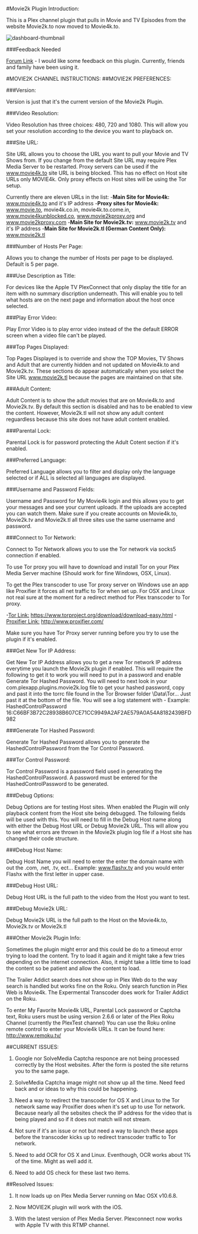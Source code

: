 #Movie2k Plugin Introduction:

This is a Plex channel plugin that pulls in Movie and TV Episodes from the website Movie2k.to now moved to Movie4k.to.

![dashboard-thumbnail]

###Feedback Needed

[Forum Link][plexforum] - I would like some feedback on this plugin. Currently, friends and family have been using it.

#MOVIE2K CHANNEL INSTRUCTIONS:
##MOVIE2K PREFERENCES:


###Version:

Version is just that it's the current version of the Movie2k Plugin.

###Video Resolution:

Video Resolution has three choices:  480, 720 and 1080.  This will allow you set your resolution according to the device you want to playback on.

###Site URL:

Site URL allows you to choose the URL you want to pull your Movie and TV Shows from.  If you change from the default Site URL may require Plex Media Server to be restarted. Proxy servers can be used if the www.movie4k.to site URL is being blocked.  This has no effect on Host site URLs only MOVIE4k.  Only proxy effects on Host sites will be using the Tor setup.

Currently there are eleven URLs in the list:
-**Main Site for Movie4k:** www.movie4k.to and it's IP address
-**Proxy sites for Movie4k:** www.movie.to, movie4k.co.in, movie4k.to.come.in, www.movie4kunblocked.co,
			  www.movie2kproxy.org and www.movie2kproxy.com
-**Main Site for Movie2k.tv:** www.movie2k.tv and it's IP address
-**Main Site for Movie2k.tl (German Content Only):** www.movie2k.tl

###Number of Hosts Per Page:

Allows you to change the number of Hosts per page to be displayed.  Default is 5 per page.

###Use Description as Title:

For devices like the Apple TV PlexConnect that only display the title for an item with no summary discription underneath.  This will enable you to tell what hosts are on the next page and information about the host once selected.

###Play Error Video:

Play Error Video is to play error video instead of the the default ERROR screen when a video file can't be played.

###Top Pages Displayed:

Top Pages Displayed is to override and show the TOP Movies, TV Shows and Adult that are currently hidden and not updated on Movie4k.to and Movie2k.tv.  These sections do appear automatically when you select the Site URL www.movie2k.tl because the pages are maintained on that site.

###Adult Content:

Adult Content is to show the adult movies that are on Movie4k.to and Movie2k.tv.  By default this section is disabled and has to be enabled to view the content.  However, Movie2k.tl will not show any adult content reguardless because this site
does not have adult content enabled.

###Parental Lock:

Parental Lock is for password protecting the Adult Cotent section if it's enabled.

###Preferred Language:

Preferred Language allows you to filter and display only the language selected or if ALL is selected all languages are displayed.

###Username and Password Fields:

Username and Password for My Movie4k login and this allows you to get your messages and see your current uploads.  If the uploads are accepted you can watch them.  Make sure if you create accounts on Movie4k.to, Movie2k.tv and Movie2k.tl all three sites use the same username and password.

###Connect to Tor Network:

Connect to Tor Network allows you to use the Tor network via socks5 connection if enabled.

To use Tor proxy you will have to download and install Tor on your Plex Media Server machine (Should work for fine Windows, OSX, Linux).

To get the Plex transcoder to use Tor proxy server on Windows use an app like Proxifier it forces all net traffic to Tor when set up.  For OSX and Linux not real sure at the moment for a redirect method for Plex transcoder to Tor
proxy.

-[Tor Link:][torlink] https://www.torproject.org/download/download-easy.html
-[Proxifier Link:][proxifierlink] http://www.proxifier.com/

Make sure you have Tor Proxy server running before you try to use the plugin if it's enabled.

###Get New Tor IP Address:

Get New Tor IP Address  allows you to get a new Tor network IP address everytime you launch the Movie2k plugin if enabled.  This will require the following to get it to work you will need to put in a password and enable Generate Tor Hashed Password.  You will need to next look in your com.plexapp.plugins.movie2k.log file to get your hashed password, copy and past it into the torrc file found in the Tor Browser folder \Data\Tor...  Just past it at the bottom of the file.  You will see a log statement with - Example:
HashedControlPassword 16:C66BF3B72C28938B607CE71CC9949A2AF2AE579A0A54A8182439BFD982

###Generate Tor Hashed Password:

Generate Tor Hashed Password allows you to generate the HashedControlPassword from the Tor Control Password.

###Tor Control Password:

Tor Control Password is a password field used in generating the HashedControlPassword.  A password must be entered for the HashedControlPassword to be generated.

###Debug Options:

Debug Options are for testing Host sites.  When enabled the Plugin will only playback content from the Host site being debugged.  The following fields will be used with this.  You will need to fill in the Debug Host name along with either the Debug Host URL or Debug Movie2k URL.  This will allow you to see what errors are thrown in the Movie2k plugin log file if a Host site has changed their code structure.

###Debug Host Name:

Debug Host Name you will need to enter the enter the domain name with out the .com, .net, .tv, ect...  Example: www.flashx.tv and you would enter Flashx with the first letter in upper case.

###Debug Host URL:

Debug Host URL is the full path to the video from the Host you want to test.

###Debug Movie2k URL:

Debug Movie2k URL is the full path to the Host on the Movie4k.to, Movie2k.tv or Movie2k.tl

###Other Movie2k Plugin Info:

Sometimes the plugin might error and this could be do to a timeout error trying to load the content.  Try to load it again and it might take a few tries depending on the internet connection.  Also, it might take a little time to load the content so be patient and allow the content to load.

The Trailer Addict search does not show up in Plex Web do to the way search is handled but works fine on the Roku.  Only search function in Plex Web is Movie4k.  The Expermental Transcoder does work for Trailer Addict on the Roku.  

To enter My Favorite Movie4k URL, Parental Lock password or Captcha text, Roku users must be using version 2.6.6 or later of the Plex Roku Channel (currently the PlexTest channel)  You can use the Roku online remote control to enter your Movie4k URLs.  It can be found here: http://www.remoku.tv/

##CURRENT ISSUES:

1. Google nor SolveMedia Captcha responce are not being processed correctly by the Host websites.  After the form is posted the site returns you to the same page.

2. SolveMedia Captcha image might not show up all the time.  Need feed back and or ideas to why this could be happening.

3. Need a way to redirect the transcoder for OS X and Linux to the Tor network same way Proxifier does when it's set up to use Tor network.  Because nearly all the sebsites check the IP address for the video that is being played and so if it does not match will not stream.

4. Not sure if it's an issue or not but need a way to launch these apps before the transcoder kicks up to redirect transcoder traffic to Tor network.

5. Need to add OCR for OS X and Linux.  Eventhough, OCR works about 1% of the time.  Might as well add it.

6. Need to add OS check for these last two items.

##Resolved Issues:

1.  It now loads up on Plex Media Server running on Mac OSX v10.6.8.

2.  Now MOVIE2K plugin will work with the iOS.

3.  With the latest version of Plex Media Server.  Plexconnect now works with Apple TV with this RTMP channel.

[dashboard-thumbnail]: https://raw.github.com/Joecowboy/MOVIE2K.bundle/master/Contents/Resources/icon-default.png
[plexforum]: http://forums.plexapp.com/index.php/topic/75524-new-channel-movie2k-plugin-for-movie4kto-website/
[torlink]: https://www.torproject.org/download/download-easy.html
[proxifierlink]: http://www.proxifier.com/